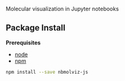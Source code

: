 Molecular visualization in Jupyter notebooks

Package Install
---------------

**Prerequisites**
- [node](http://nodejs.org/)
- [npm](https://www.npmjs.com/)

```bash
npm install --save nbmolviz-js
```
